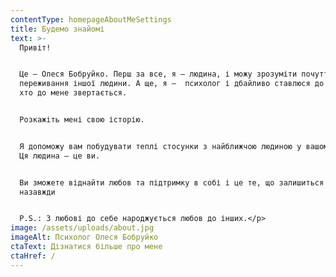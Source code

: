```yaml
---
contentType: homepageAboutMeSettings
title: Будемо знайомі
text: >-
  Привіт!


  Це – Олеся Бобруйко. Перш за все, я – людина, і можу зрозуміти почуття та
  переживання іншої людини. А ще, я –  психолог і дбайливо ставлюся до кожного,
  хто до мене звертається. 


  Розкажіть мені свою історію.


  Я допоможу вам побудувати теплі стосунки з найближчою людиною у вашому житті.
  Ця людина – це ви.


  Ви зможете віднайти любов та підтримку в собі і це те, що залишиться з вами
  назавжди


  P.S.: З любові до себе народжується любов до інших.</p>
image: /assets/uploads/about.jpg
imageAlt: Психолог Олеся Бобруйко
ctaText: Дізнатися більше про мене
ctaHref: /
---
```


